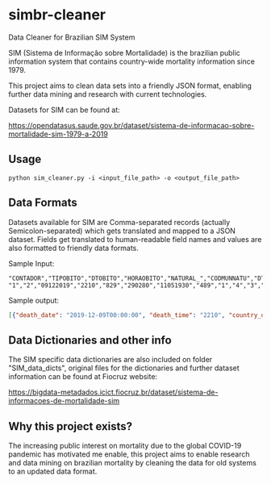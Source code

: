 # simbr-cleaner
Data Cleaner for Brazilian SIM System

SIM (Sistema de Informação sobre Mortalidade) is the brazilian public information system that contains country-wide 
mortality information since 1979.

This project aims to clean data sets into a friendly JSON format, enabling further data mining and research with 
current technologies.

Datasets for SIM can be found at:

https://opendatasus.saude.gov.br/dataset/sistema-de-informacao-sobre-mortalidade-sim-1979-a-2019

## Usage
```python sim_cleaner.py -i <input_file_path> -o <output_file_path>```

## Data Formats

Datasets available for SIM are Comma-separated records (actually Semicolon-separated) which gets translated and mapped
to a JSON dataset. Fields get translated to human-readable field names and values are also formatted to friendly 
data formats.

Sample Input:
```
"CONTADOR","TIPOBITO","DTOBITO","HORAOBITO","NATURAL_","CODMUNNATU","DTNASC","IDADE","SEXO","RACACOR","ESTCIV","ESC","ESC2010","SERIESCFAL","OCUP","CODMUNRES","LOCOCOR","CODESTAB","CODMUNOCOR","IDADEMAE","ESCMAE","ESCMAE2010","SERIESCMAE","OCUPMAE","QTDFILVIVO","QTDFILMORT","GRAVIDEZ","SEMAGESTAC","GESTACAO","PARTO","OBITOPARTO","PESO","TPMORTEOCO","OBITOGRAV","OBITOPUERP","ASSISTMED","EXAME","CIRURGIA","NECROPSIA","LINHAA","LINHAB","LINHAC","LINHAD","LINHAII","CAUSABAS","CB_PRE","COMUNSVOIM","DTATESTADO","CIRCOBITO","ACIDTRAB","FONTE","NUMEROLOTE","DTINVESTIG","DTCADASTRO","ATESTANTE","STCODIFICA","CODIFICADO","VERSAOSIST","VERSAOSCB","FONTEINV","DTRECEBIM","ATESTADO","DTRECORIGA","OPOR_DO","CAUSAMAT","ESCMAEAGR1","ESCFALAGR1","STDOEPIDEM","STDONOVA","DIFDATA","NUDIASOBCO","DTCADINV","TPOBITOCOR","DTCONINV","FONTES","TPRESGINFO","TPNIVELINV","DTCADINF","MORTEPARTO","DTCONCASO","ALTCAUSA","CAUSABAS_O","TPPOS","TP_ALTERA","CB_ALT"
"1","2","09122019","2210","829","290280","11051930","489","1","4","3","2","1","1","999993","290280","1","2799855","290280",,,,,,,,,,,,,,,,,,,,,"*R092","*I219",,,,"I219",,,"10122019",,,,"20190012",,"16122019","1","S","S","3.2.02","3.2",,"17122019","R092/I219","17122019","8",,,"01","0","1","008",,,,,,,,,,,,"I219",,,
```

Sample output:
```json
[{"death_date": "2019-12-09T00:00:00", "death_time": "2210", "country_of_origin": "829", "city_code": "290280", "birth_date": "1930-05-11T00:00:00", "ethnicity": "4", "marital_status": "3", "education_level": "1", "occupation": "999993", "city_of_residence": "290280", "place_of_death": "1", "city_of_death": "290280", "was_medically_assisted": "", "had_surgery": "", "is_confirmed_by_autopsy": "", "cause_of_death": "I219", "death_condition": "", "was_work_related": "", "info_source": "", "original_cause_of_death": "I219", "was_investigated": "", "age": 489, "gender": "1"}]
```

## Data Dictionaries and other info

The SIM specific data dictionaries are also included on folder "SIM_data_dicts", original files for the dictionaries
and further dataset information can be found at Fiocruz website:

https://bigdata-metadados.icict.fiocruz.br/dataset/sistema-de-informacoes-de-mortalidade-sim


## Why this project exists?

The increasing public interest on mortality due to the global COVID-19 pandemic has motivated me enable, this project aims to enable research and 
data mining on brazilian mortality by cleaning the data for old systems to an updated data format.
